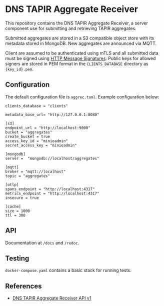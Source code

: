 # DNS TAPIR Aggregate Receiver

This repository contains the DNS TAPIR Aggregate Receiver, a server component use for submitting and retrieving TAPIR aggregates.

Submitted aggregates are stored in a S3 compatible object store with its metadata stored in MongoDB. New aggregates are announced via MQTT.

Client are assumed to be authenticated using mTLS and all submitted data must be signed using [HTTP Message Signatures](https://tools.ietf.org/html/draft-ietf-httpbis-message-signatures). Public keys for allowed signers are stored in PEM format in the `CLIENTS_DATABASE` directory as `{key_id}.pem`.


## Configuration

The default configuration file is `aggrec.toml`. Example configuration below:

    clients_database = "clients"

    metadata_base_url= "http://127.0.0.1:8080"

    [s3]
    endpoint_url = "http://localhost:9000"
    bucket = "aggregates"
    create_bucket = true
    access_key_id = "minioadmin"
    secret_access_key = "minioadmin"

    [mongodb]
    server =  "mongodb://localhost/aggregates"

    [mqtt]
    broker = "mqtt://localhost"
    topic = "aggregates"

    [otlp]
    spans_endpoint = "http://localhost:4317"
    metrics_endpoint = "http://localhost:4317"
    insecure = true

    [cache]
    size = 1000
    ttl = 300


## API

Documentation at `/docs` and `/redoc`.


## Testing

`docker-compose.yaml` contains a basic stack for running tests.


## References

- [DNS TAPIR Aggregate Receiver API v1](aggrec/openapi.yaml)
